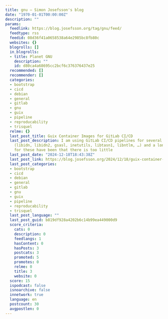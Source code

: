 ```yaml
---
title: gnu – Simon Josefsson's blog
date: "1970-01-01T00:00:00Z"
description: ""
params:
  feedlink: https://blog.josefsson.org/tag/gnu/feed/
  feedtype: rss
  feedid: 08d36f41a0658538a64e2985bc8fb80c
  websites: {}
  blogrolls: []
  in_blogrolls:
  - title: Planet GNU
    description: ""
    id: d80ca4a68695cc2bcf6c376376437e25
  recommended: []
  recommender: []
  categories:
  - bootstrap
  - cicd
  - debian
  - general
  - gitlab
  - gnu
  - guix
  - pipeline
  - reproducability
  - trisquel
  relme: {}
  last_post_title: Guix Container Images for GitLab CI/CD
  last_post_description: I am using GitLab CI/CD pipelines for several upstream projects
    (libidn, libidn2, gsasl, inetutils, libtasn1, libntlm, …) and a long-time concern
    for these have been that there is too little
  last_post_date: "2024-12-18T18:43:38Z"
  last_post_link: https://blog.josefsson.org/2024/12/18/guix-container-images-for-gitlab-ci-cd/
  last_post_categories:
  - bootstrap
  - cicd
  - debian
  - general
  - gitlab
  - gnu
  - guix
  - pipeline
  - reproducability
  - trisquel
  last_post_language: ""
  last_post_guid: b819df928a4202b6c14b99ea449000d9
  score_criteria:
    cats: 0
    description: 0
    feedlangs: 1
    hasContent: 0
    hasPosts: 3
    postcats: 3
    promoted: 5
    promotes: 0
    relme: 0
    title: 3
    website: 0
  score: 15
  ispodcast: false
  isnoarchive: false
  innetwork: true
  language: en
  postcount: 30
  avgpostlen: 0
---
```

